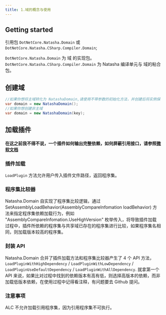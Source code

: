 ```yaml
---
title: 1.域的概念与使用
---
```


## Getting started

引用包 `DotNetCore.Natasha.Domain` 或 `DotNetCore.Natasha.CSharp.Compiler.Domain`;

`DotNetCore.Natasha.Domain` 为 域 的实现包。
`DotNetCore.Natasha.CSharp.Compiler.Domain` 为 Natasha 编译单元与 域的粘合包。

## 创建域

```cs
//如果你想将主域转化为 NatashaDomain,请使用不带参数的初始化方法，并创建后将实例保存起来，不要重复创建。
var domain = new NatashaDomain();
//如果你想创建非主域
var domain = new NatashaDomain(key);
```

## 加载插件

#### 在这之前我不得不说，一个插件如何输出完整依赖，如何屏蔽引用接口，请参照[微软文档](https://learn.microsoft.com/en-us/dotnet/core/tutorials/creating-app-with-plugin-support#simple-plugin-with-no-dependencies)

### 插件加载

`LoadPlugin` 方法允许用户传入插件文件路径，返回程序集。

### 程序集比较器

Natasha.Domain 自实现了程序集比较逻辑，通过 SetAssemblyLoadBehavior(AssemblyCompareInfomation loadBehavior) 方法来指定程序集依赖加载行为，例如 "AssemblyCompareInfomation.UseHighVersion" 枚举传入，将导致插件加载过程中，插件所依赖的程序集与共享域已存在的程序集进行比较，如果程序集名相同，则加载版本较高的程序集。

### 封装 API

Natasha.Domain 合并了插件加载方法和程序集比较器产生了 4 个 API 方法，`LoadPluginWithHighDependency` / `LoadPluginWithLowDependency` / `LoadPluginUseDefaultDependency` / `LoadPluginWithAllDependency`.
就拿第一个 API 来说，如果比对过程中找到的依赖版本有高有低，则选择高版本的依赖，而非加载低版本依赖，在使用过程中记得看注释，有问题要去 Github 提问。

### 注意事项

ALC 不允许加载引用程序集，因为引用程序集不可执行。
